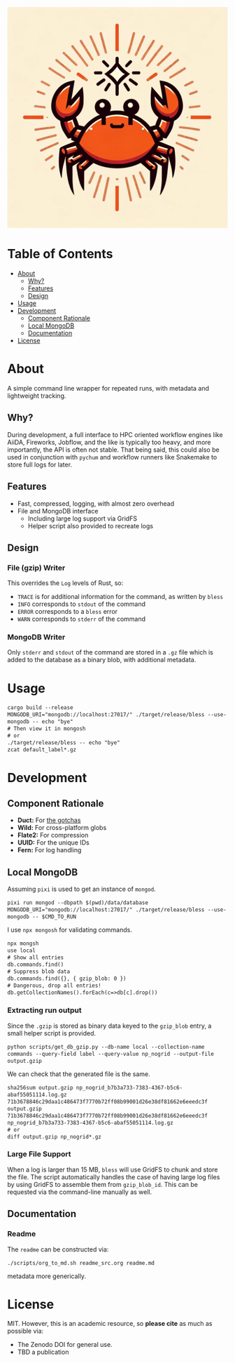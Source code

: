 ![img](branding/logo/bless_logo.png)


# Table of Contents

-   [About](#orgbe6d539)
    -   [Why?](#org2f008c9)
    -   [Features](#orge7b86ad)
    -   [Design](#orgfd513c6)
-   [Usage](#org0e17b2e)
-   [Development](#org67fe805)
    -   [Component Rationale](#orgeaf99b1)
    -   [Local MongoDB](#org2d5e207)
    -   [Documentation](#org78d2e44)
-   [License](#orgff774ac)


<a id="orgbe6d539"></a>

# About

A simple command line wrapper for repeated runs, with metadata and lightweight
tracking.


<a id="org2f008c9"></a>

## Why?

During development, a full interface to HPC oriented workflow engines like
AiiDA, Fireworks, Jobflow, and the like is typically too heavy, and more
importantly, the API is often not stable. That being said, this could also be
used in conjunction with `pychum` and workflow runners like Snakemake to store
full logs for later.


<a id="orge7b86ad"></a>

## Features

-   Fast, compressed, logging, with almost zero overhead
-   File and MongoDB interface
    -   Including large log support via GridFS
    -   Helper script also provided to recreate logs


<a id="orgfd513c6"></a>

## Design


### File (gzip) Writer

This overrides the `Log` levels of Rust, so:

-   `TRACE` is for additional information for the command, as written by `bless`
-   `INFO` corresponds to `stdout` of the command
-   `ERROR` corresponds to a `bless` error
-   `WARN` corresponds to `stderr` of the command


### MongoDB Writer

Only `stderr` and `stdout` of the command are stored in a `.gz` file which is
added to the database as a binary blob, with additional metadata.


<a id="org0e17b2e"></a>

# Usage

    cargo build --release
    MONGODB_URI="mongodb://localhost:27017/" ./target/release/bless --use-mongodb -- echo "bye"
    # Then view it in mongosh
    # or
    ./target/release/bless -- echo "bye"
    zcat default_label*.gz


<a id="org67fe805"></a>

# Development


<a id="orgeaf99b1"></a>

## Component Rationale

-   **Duct:** For [the gotchas](https://github.com/oconnor663/duct.py/blob/master/gotchas.md)
-   **Wild:** For cross-platform globs
-   **Flate2:** For compression
-   **UUID:** For the unique IDs
-   **Fern:** For log handling


<a id="org2d5e207"></a>

## Local MongoDB

Assuming `pixi` is used to get an instance of `mongod`.

    pixi run mongod --dbpath $(pwd)/data/database
    MONGODB_URI="mongodb://localhost:27017/" ./target/release/bless --use-mongodb -- $CMD_TO_RUN

I use `npx mongosh` for validating commands.

    npx mongsh
    use local
    # Show all entries
    db.commands.find()
    # Suppress blob data
    db.commands.find({}, { gzip_blob: 0 })
    # Dangerous, drop all entries!
    db.getCollectionNames().forEach(c=>db[c].drop())


### Extracting run output

Since the `.gzip` is stored as binary data keyed to the `gzip_blob` entry, a
small helper script is provided.

    python scripts/get_db_gzip.py --db-name local --collection-name commands --query-field label --query-value np_nogrid --output-file output.gzip

We can check that the generated file is the same.

    sha256sum output.gzip np_nogrid_b7b3a733-7383-4367-b5c6-abaf55051114.log.gz
    71b3678846c29daa1c486473f7770b72ff08b99001d26e38df81662e6eeedc3f  output.gzip
    71b3678846c29daa1c486473f7770b72ff08b99001d26e38df81662e6eeedc3f  np_nogrid_b7b3a733-7383-4367-b5c6-abaf55051114.log.gz
    # or
    diff output.gzip np_nogrid*.gz


### Large File Support

When a log is larger than 15 MB, `bless` will use GridFS to chunk and store the
file. The script automatically handles the case of having large log files by
using GridFS to assemble them from `gzip_blob_id`. This can be requested via the
command-line manually as well.


<a id="org78d2e44"></a>

## Documentation


### Readme

The `readme` can be constructed via:

    ./scripts/org_to_md.sh readme_src.org readme.md

metadata more generically.


<a id="orgff774ac"></a>

# License

MIT. However, this is an academic resource, so **please cite** as much as possible
via:

-   The Zenodo DOI for general use.
-   TBD a publication

